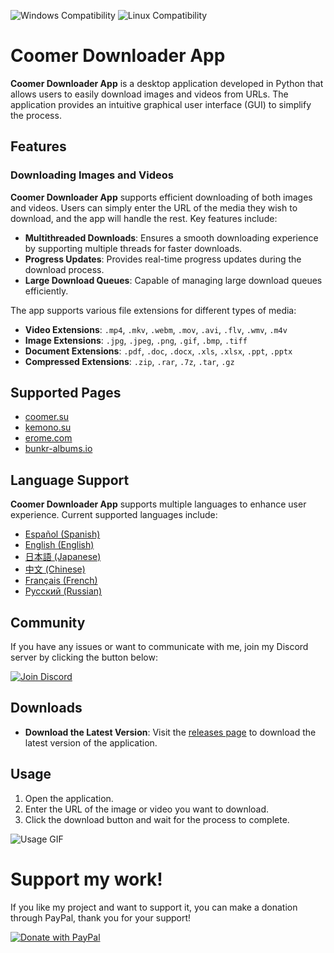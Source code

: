 ![Windows Compatibility](https://img.shields.io/badge/Windows-10%2C%2011-blue)
![Linux Compatibility](https://img.shields.io/badge/Linux-Compatible-green)

# Coomer Downloader App

**Coomer Downloader App** is a desktop application developed in Python that allows users to easily download images and videos from URLs. The application provides an intuitive graphical user interface (GUI) to simplify the process.

## Features

### Downloading Images and Videos

**Coomer Downloader App** supports efficient downloading of both images and videos. Users can simply enter the URL of the media they wish to download, and the app will handle the rest. Key features include:

- **Multithreaded Downloads**: Ensures a smooth downloading experience by supporting multiple threads for faster downloads.
- **Progress Updates**: Provides real-time progress updates during the download process.
- **Large Download Queues**: Capable of managing large download queues efficiently.

The app supports various file extensions for different types of media:

- **Video Extensions**: `.mp4`, `.mkv`, `.webm`, `.mov`, `.avi`, `.flv`, `.wmv`, `.m4v`
- **Image Extensions**: `.jpg`, `.jpeg`, `.png`, `.gif`, `.bmp`, `.tiff`
- **Document Extensions**: `.pdf`, `.doc`, `.docx`, `.xls`, `.xlsx`, `.ppt`, `.pptx`
- **Compressed Extensions**: `.zip`, `.rar`, `.7z`, `.tar`, `.gz`

## Supported Pages

- [coomer.su](https://coomer.su/)
- [kemono.su](https://kemono.su/)
- [erome.com](https://www.erome.com/)
- [bunkr-albums.io](https://bunkr-albums.io/)

## Language Support

**Coomer Downloader App** supports multiple languages to enhance user experience. Current supported languages include:

- [Español (Spanish)](https://github.com/Emy69/CoomerDL/blob/main/locales/es/README.md)
- [English (English)]()
- [日本語 (Japanese)](https://github.com/Emy69/CoomerDL/tree/blob/main/locales/ja/README.md)
- [中文 (Chinese)](https://github.com/Emy69/CoomerDL/tree/blob/main/locales/zh/README.md)
- [Français (French)](https://github.com/Emy69/CoomerDL/tree/blob/main/locales/fr/README.md)
- [Русский (Russian)](https://github.com/Emy69/CoomerDL/tree/blob/main/locales/ru/README.md)

## Community

If you have any issues or want to communicate with me, join my Discord server by clicking the button below:

[![Join Discord](https://img.shields.io/badge/Join-Discord-7289DA.svg?style=for-the-badge&logo=discord&logoColor=white)](https://discord.gg/ku8gSPsesh)

## Downloads

- **Download the Latest Version**: Visit the [releases page](https://github.com/Emy69/CoomerDL/releases) to download the latest version of the application.

## Usage

1. Open the application.
2. Enter the URL of the image or video you want to download.
3. Click the download button and wait for the process to complete.

![Usage GIF](https://github.com/Emy69/CoomerDL/blob/main/resources/screenshots/0627.gif)

# Support my work!

If you like my project and want to support it, you can make a donation through PayPal, thank you for your support!

[![Donate with PayPal](https://img.shields.io/badge/Donate-PayPal-blue.svg?logo=paypal&style=for-the-badge)](https://www.paypal.com/paypalme/Emy699)
